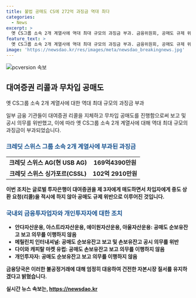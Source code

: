 ```yaml
---
title: 불법 공매도 CS에 272억 과징금 역대 최다
categories:
  - News
excerpt: >
  옛 CS그룹 소속 2개 계열사에 역대 최대 규모의 과징금 부과. 금융위원회, 공매도 규제 위반으로 271억7300만원 부과. 글로벌 투자은행 차입자에게 중도 상환 요청(리콜) 미이행으로 과징금 부과. 국내외 금융투자업자 6개사와 개인투자자에 대해서도 과태료 부과 조치. 금융당국, 건전한 자본시장 질서 확립을 위해 엄정 대응할 것을 밝혔다.
feature_text: >
  옛 CS그룹 소속 2개 계열사에 역대 최대 규모의 과징금 부과. 금융위원회, 공매도 규제 위반으로 271억7300만원 부과. 글로벌 투자은행 차입자에게 중도 상환 요청(리콜) 미이행으로 과징금 부과. 국내외 금융투자업자 6개사와 개인투자자에 대해서도 과태료 부과 조치. 금융당국, 건전한 자본시장 질서 확립을 위해 엄정 대응할 것을 밝혔다.
image: 'https://newsdao.kr/res/images/meta/newsdao_breakingnews.jpg'
---
```


<p><img src="https://newsdao.kr/res/images/meta/newsdao_breakingnews.jpg" alt="pcversion 속보" /></p>

<h2 data-ke-size="size26">대여증권 리콜과 무차입 공매도</h2>

<p data-ke-size="size16">옛 CS그룹 소속 2개 계열사에 대한 역대 최대 규모의 과징금 부과</p>

<p>일부 금융 기관들이 대여증권 리콜을 지체하고 무차입 공매도를 진행함으로써 보고 및 공시 의무를 위반했고, 이에 따라 옛 CS그룹 소속 2개 계열사에 대해 역대 최대 규모의 과징금이 부과되었습니다.</p>

<h3><b><span style="color: #1a5490;">크레딧 스위스 그룹 소속 2개 계열사에 부과된 과징금</span><b></h3>

<table>
  <tr>
    <td style="text-align: center; height: 17px;"><b>크레딧 스위스 AG(현 USB AG)</b></td>
    <td style="text-align: center; height: 17px;"><b>169억4390만원</b></td>
  </tr>
  <tr>
    <td style="text-align: center; height: 17px;"><b>크레딧 스위스 싱가포르(CSSL)</b></td>
    <td style="text-align: center; height: 17px;"><b>102억 2910만원</b></td>
  </tr>
</table>

<p data-ke-size="size16">이번 조치는 글로벌 투자은행이 대여증권을 제 3자에게 매도하면서 차입자에게 중도 상환 요청(리콜)을 적시에 하지 않아 공매도 규제 위반으로 이루어진 것입니다.</p>

<h3><b><span style="color: #1a5490;">국내외 금융투자업자와 개인투자자에 대한 조치</span><b></h3>

<ul>
  <li>안다자산운용, 아스트라자산운용, 에이원자산운용, 아울자산운용: 공매도 순보유잔고 보고 의무를 이행하지 않음</li>
  <li>메릴린치 인터내셔널: 공매도 순보유잔고 보고 및 손보유잔고 공시 의무를 위반</li>
  <li>다이와 캐피탈 마켓 유럽: 공매도 손보유잔고 보고 의무를 이행하지 않음</li>
  <li>개인투자자: 공매도 순보유잔고 보고 의무를 이행하지 않음</li>
</ul>

<p data-ke-size="size16">금융당국은 이러한 불공정거래에 대해 엄정히 대응하여 건전한 자본시장 질서를 유지하겠다고 밝혔습니다.</p>
실시간 뉴스 속보는, <a href="https://newsdao.kr" rel="dofollow">https://newsdao.kr</a>


